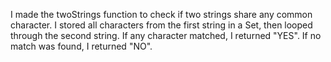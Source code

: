 I made the twoStrings function to check if two strings share any common character. I stored all characters from the first string in a Set, then looped through the second string. If any character matched, I returned "YES". If no match was found, I returned "NO".